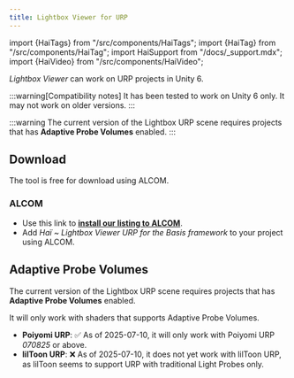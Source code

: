 ```yaml
---
title: Lightbox Viewer for URP
---
```

import {HaiTags} from "/src/components/HaiTags";
import {HaiTag} from "/src/components/HaiTag";
import HaiSupport from "/docs/_support.mdx";
import {HaiVideo} from "/src/components/HaiVideo";

<HaiTags>
<HaiTag requiresBasis={true} />
</HaiTags>

*Lightbox Viewer* can work on URP <HaiTag requiresBasis={true} short={true} /> projects in Unity 6.

:::warning[Compatibility notes]
It has been tested to work on Unity 6 only. It may not work on older versions.
:::

:::warning
The current version of the Lightbox URP scene requires projects that has **Adaptive Probe Volumes** enabled.
:::

## Download

The tool is free for download using ALCOM.

### ALCOM

- Use this link to **[install our listing to ALCOM](vcc://vpm/addRepo?url=https://hai-vr.github.io/vpm-listing/index.json)**.
- Add *Haï ~ Lightbox Viewer URP for the Basis framework* to your project using ALCOM.

## Adaptive Probe Volumes

The current version of the Lightbox URP scene requires projects that has **Adaptive Probe Volumes** enabled.

It will only work with shaders that supports Adaptive Probe Volumes.
- **Poiyomi URP**: ✅ As of 2025-07-10, it will only work with Poiyomi URP *070825* or above.
- **lilToon URP**: ❌ As of 2025-07-10, it does not yet work with lilToon URP, as lilToon seems to support URP with traditional Light Probes only.
